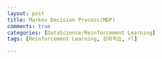 ```yaml
---
layout: post
title: Markov Decision Process(MDP)
comments: true
categories: [DataScience/Reinforcement Learning]
tags: [Reinforcement Learning, 강화학습, rl]

---
```


<br/>

